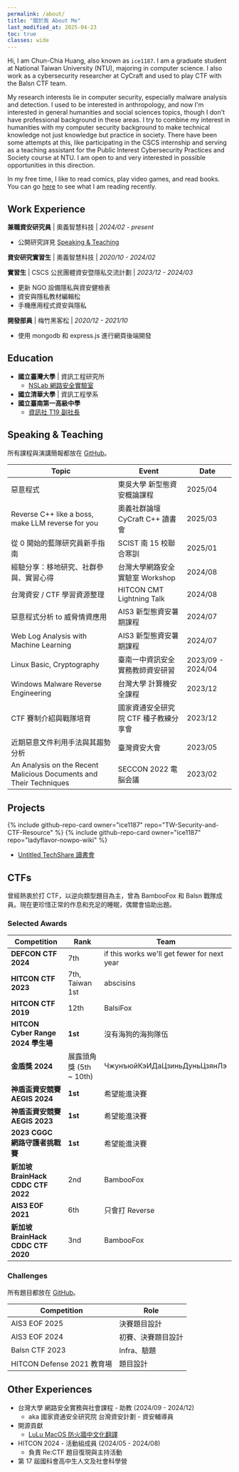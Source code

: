 ```yaml
---
permalink: /about/
title: "關於我 About Me"
last_modified_at: 2025-04-23
toc: true
classes: wide
---
```


Hi, I am Chun-Chia Huang, also known as `ice1187`. I am a graduate student at National Taiwan University (NTU), majoring in computer science. I also work as a cybersecurity researcher at CyCraft and used to play CTF with the Balsn CTF team.

My research interests lie in computer security, especially malware analysis and detection. I used to be interested in anthropology, and now I'm interested in general humanities and social sciences topics, though I don't have professional background in these areas. I try to combine my interest in humanities with my computer security background to make technical knowledge not just knowledge but practice in society. There have been some attempts at this, like participating in the CSCS internship and serving as a teaching assistant for the Public Interest Cybersecurity Practices and Society course at NTU. I am open to and very interested in possible opportunities in this direction.

In my free time, I like to read comics, play video games, and read books. You can go [here](/recently-digest) to see what I am reading recently.

## Work Experience

**兼職資安研究員** \| 奧義智慧科技 \| *2024/02 - present*
- 公開研究詳見 [Speaking & Teaching](#speaking--teaching)

**資安研究實習生** \| 奧義智慧科技 \| *2020/10 - 2024/02*

**實習生** \| CSCS 公民團體資安暨隱私交流計劃 \| *2023/12 - 2024/03*
- 更新 NGO 設備隱私與資安健檢表
- 資安與隱私教材編輯松
- 手機應用程式資安與隱私

**開發部員** \| 梅竹黑客松 \| *2020/12 - 2021/10*
- 使用 mongodb 和 express.js 進行網頁後端開發

## Education
- **國立臺灣大學** \| 資訊工程研究所
  - [NSLab 網路安全實驗室](https://www.nslab.csie.ntu.edu.tw/)
- **國立清華大學** \| 資訊工程學系
- **國立臺南第一高級中學**
  - [資訊社 T19 副社長](https://www.tfcis.org/about/intro.php)

## Speaking & Teaching

所有課程與演講簡報都放在 [GitHub](https://github.com/Ice1187/My-Slides)。

Topic | Event | Date
------|-------|------
惡意程式 | 東吳大學 新型態資安概論課程 | 2025/04
Reverse C++ like a boss, make LLM reverse for you | 奧義社群論壇 CyCraft C++ 讀書會 | 2025/03
從 0 開始的藍隊研究員新手指南 | SCIST 南 15 校聯合寒訓 | 2025/01
經驗分享：移地研究、社群參與、實習心得 | 台灣大學網路安全實驗室 Workshop | 2024/08
台灣資安 / CTF 學習資源整理 | HITCON CMT Lightning Talk | 2024/08
惡意程式分析 to 威脅情資應用 | AIS3 新型態資安暑期課程 | 2024/07
Web Log Analysis with Machine Learning | AIS3 新型態資安暑期課程 | 2024/07
Linux Basic, Cryptography | 臺南⼀中資訊安全實務教師資安研習 | 2023/09 - 2024/04
Windows Malware Reverse Engineering | 台灣大學 計算機安全課程 | 2023/12
CTF 賽制介紹與戰隊培育 | 國家資通安全研究院 CTF 種子教練分享會 | 2023/12
近期惡意文件利用手法與其趨勢分析 | 臺灣資安大會 | 2023/05
An Analysis on the Recent Malicious Documents and Their Techniques | SECCON 2022 電脳会議 | 2023/02


## Projects
{% include github-repo-card owner="ice1187" repo="TW-Security-and-CTF-Resource" %}
{% include github-repo-card owner="ice1187" repo="ladyflavor-nowpo-wiki" %}
- [Untitled TechShare 讀書會](https://alanhuang.notion.site/Untitled-TechShare-b698b6c407364f9ebc4554ad1d97ec8c)

## CTFs

曾經熱衷於打 CTF，以逆向類型題目為主，曾為 BambooFox 和 Balsn 戰隊成員。現在更珍惜正常的作息和充足的睡眠，偶爾會協助出題。

### Selected Awards

Competition | Rank | Team
------------|------|------
**DEFCON CTF 2024** | 7th | if this works we'll get fewer for next year
**HITCON CTF 2023** | 7th, Taiwan 1st | abscisins
**HITCON CTF 2019** | 12th | BalsiFox
**HITCON Cyber Range 2024 學生場** | **1st** | 沒有海狗的海狗隊伍
**金盾獎 2024** | 展露頭角獎 (5th ~ 10th) | ЧжунъюйКэИДаЦзиньДуньЦзянЛэ
**神盾盃資安競賽 AEGIS 2024**  | **1st** | 希望能進決賽
**神盾盃資安競賽 AEGIS 2023**  | **1st** | 希望能進決賽
**2023 CGGC 網路守護者挑戰賽** | **1st** | 希望能進決賽
**新加坡 BrainHack CDDC CTF 2022** | 2nd | BambooFox
**AIS3 EOF 2021** | 6th | 只會打 Reverse
**新加坡 BrainHack CDDC CTF 2020** | 3nd | BambooFox

### Challenges

所有題目都放在 [GitHub](https://github.com/Ice1187/My-CTF-Challenges)。

Competition | Role
------------|------
AIS3 EOF 2025 | 決賽題目設計
AIS3 EOF 2024 | 初賽、決賽題目設計
Balsn CTF 2023 | Infra、驗題
HITCON Defense 2021 教育場 | 題目設計

## Other Experiences
- 台灣大學 網路安全實務與社會課程 - 助教 (2024/09 - 2024/12)
  - aka 國家資通安全研究院 台灣資安計劃 - 資安輔導員
- 開源貢獻
  - [LuLu MacOS 防火牆中文化翻譯](https://github.com/objective-see/LuLu/releases/tag/v3.1.3)
- HITCON 2024 - 活動組成員 (2024/05 - 2024/08)
  - 負責 Re:CTF 題目復現與主持活動
- 第 17 屆國科會高中生人文及社會科學營

